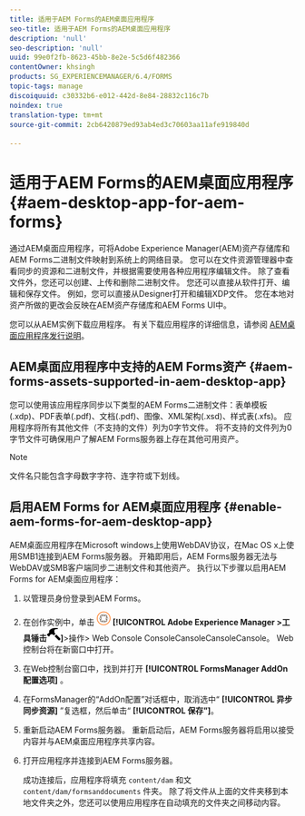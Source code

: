 ```yaml
---
title: 适用于AEM Forms的AEM桌面应用程序
seo-title: 适用于AEM Forms的AEM桌面应用程序
description: 'null'
seo-description: 'null'
uuid: 99e0f2fb-8623-45bb-8e2e-5c5d6f482366
contentOwner: khsingh
products: SG_EXPERIENCEMANAGER/6.4/FORMS
topic-tags: manage
discoiquuid: c30332b6-e012-442d-8e84-28832c116c7b
noindex: true
translation-type: tm+mt
source-git-commit: 2cb6420879ed93ab4ed3c70603aa11afe919840d

---
```



# 适用于AEM Forms的AEM桌面应用程序 {#aem-desktop-app-for-aem-forms}

通过AEM桌面应用程序，可将Adobe Experience Manager(AEM)资产存储库和AEM Forms二进制文件映射到系统上的网络目录。 您可以在文件资源管理器中查看同步的资源和二进制文件，并根据需要使用各种应用程序编辑文件。 除了查看文件外，您还可以创建、上传和删除二进制文件。 您还可以直接从软件打开、编辑和保存文件。 例如，您可以直接从Designer打开和编辑XDP文件。 您在本地对资产所做的更改会反映在AEM资产存储库和AEM Forms UI中。

您可以从AEM实例下载应用程序。 有关下载应用程序的详细信息，请参阅 [AEM桌面应用程序发行说明](https://helpx.adobe.com/experience-manager/desktop-app/release-notes.html)。

## AEM桌面应用程序中支持的AEM Forms资产 {#aem-forms-assets-supported-in-aem-desktop-app}

您可以使用该应用程序同步以下类型的AEM Forms二进制文件：表单模板(.xdp)、PDF表单(.pdf)、文档(.pdf)、图像、XML架构(.xsd)、样式表(.xfs)。 应用程序将所有其他文件（不支持的文件）列为0字节文件。 将不支持的文件列为0字节文件可确保用户了解AEM Forms服务器上存在其他可用资产。

>[!NOTE]
>
>文件名只能包含字母数字字符、连字符或下划线。

## 启用AEM Forms for AEM桌面应用程序 {#enable-aem-forms-for-aem-desktop-app}

AEM桌面应用程序在Microsoft windows上使用WebDAV协议，在Mac OS x上使用SMB1连接到AEM Forms服务器。 开箱即用后，AEM Forms服务器无法与WebDAV或SMB客户端同步二进制文件和其他资产。 执行以下步骤以启用AEM Forms for AEM桌面应用程序：

1. 以管理员身份登录到AEM Forms。
1. 在创作实例中，单击 ![adobe Experience Manager](assets/adobeexperiencemanager.png) **[!UICONTROL Adobe Experience Manager >工具锤&#x200B;**击![>部署](assets/hammer.png)**]**>操作> Web Console ConsoleCansoleCansoleCansole。 Web控制台将在新窗口中打开。
1. 在Web控制台窗口中，找到并打开 **[!UICONTROL FormsManager AddOn配置选项]** 。
1. 在FormsManager的“AddOn配置”对话框中，取消选中“ **[!UICONTROL 异步同步资源]** ”复选框，然后单击“ **[!UICONTROL 保存”]**。
1. 重新启动AEM Forms服务器。 重新启动后，AEM Forms服务器将启用以接受内容并与AEM桌面应用程序共享内容。
1. 打开应用程序并连接到AEM Forms服务器。

   成功连接后，应用程序将填充 `content/dam` 和文 `content/dam/formsanddocuments` 件夹。 除了将文件从上面的文件夹移到本地文件夹之外，您还可以使用应用程序在自动填充的文件夹之间移动内容。

